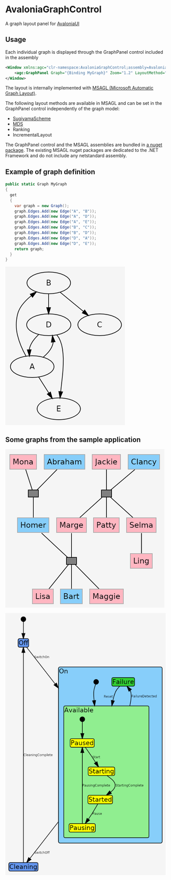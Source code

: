 # AvaloniaGraphControl
A graph layout panel for [AvaloniaUI](https://github.com/AvaloniaUI/Avalonia)

## Usage
Each individual graph is displayed through the GraphPanel control included in the assembly
```xml
<Window xmlns:agc="clr-namespace:AvaloniaGraphControl;assembly=AvaloniaGraphControl">
    <agc:GraphPanel Graph="{Binding MyGraph}" Zoom="1.2" LayoutMethod="SugiyamaScheme" />
</Window>
```

The layout is internally implemented with [MSAGL (Microsoft Automatic Graph Layout)](https://github.com/microsoft/automatic-graph-layout).

The following layout methods are available in MSAGL and can be set in the GraphPanel control independently of the graph model:
* [SugiyamaScheme](https://en.wikipedia.org/wiki/Layered_graph_drawing)
* [MDS](https://en.wikipedia.org/wiki/Stress_majorization)
* Ranking
* IncrementalLayout

The GraphPanel control and the MSAGL assemblies are bundled in [a nuget package](https://www.nuget.org/packages/AvaloniaGraphControl/).
The existing MSAGL nuget packages are dedicated to the .NET Framework and do not include any netstandard assembly.

## Example of graph definition

```C#
public static Graph MyGraph
{
  get
  {
    var graph = new Graph();
    graph.Edges.Add(new Edge("A", "B"));
    graph.Edges.Add(new Edge("A", "D"));
    graph.Edges.Add(new Edge("A", "E"));
    graph.Edges.Add(new Edge("B", "C"));
    graph.Edges.Add(new Edge("B", "D"));
    graph.Edges.Add(new Edge("D", "A"));
    graph.Edges.Add(new Edge("D", "E"));
    return graph;
  }
}
```
![Outcome of graph example](doc/images/Simple_Graph.png?raw=true)

## Some graphs from the sample application

![Family Tree](doc/images/Family_Tree.png?raw=true)

![State Machine](doc/images/State_Machine.png?raw=true)
